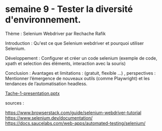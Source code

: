 # semaine 9 - Tester la diversité d'environnement.

Thème : Selenium Webdriver  par Rechache Rafik

Introduction : Qu'est ce que Selenium webdriver et pourquoi utiliser Selenium.

Développement : Configurer et créer un code selenium (exemple de code, xpath et selection des éléments, interaction avec la souris)

Conclusion : Avantages et limitations : (gratuit, flexible ...) , perspectives : Mentionner l’émergence de nouveaux outils (comme Playwright) et les tendances de l’automatisation headless.



[Tache-1-presentation.pptx](https://github.com/user-attachments/files/17662139/Tache-1-presentation.pptx)


sources : 

https://www.browserstack.com/guide/selenium-webdriver-tutorial
https://www.selenium.dev/documentation/
https://docs.saucelabs.com/web-apps/automated-testing/selenium/



